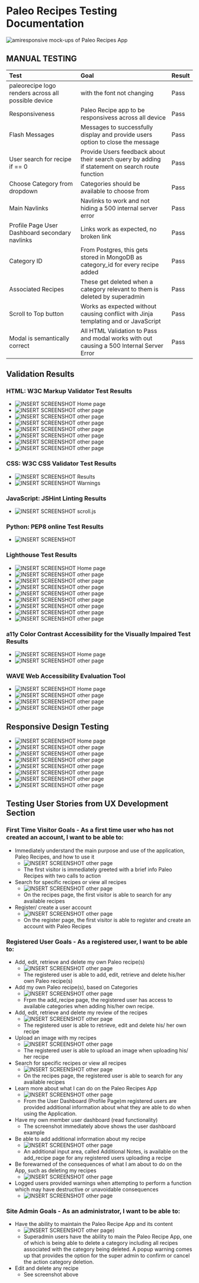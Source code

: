 # Paleo Recipes Testing Documentation

![amiresponsive mock-ups of Paleo Recipes App](documentation/testing/paleo-recipes.png)


## MANUAL TESTING
| Test| Goal | Result |
| :--- | :--- | :--- |
| paleorecipe logo renders across all possible device | with the font not changing | Pass |
| Responsiveness | Paleo Recipe app to be responsivess across all device | Pass |
| Flash Messages | Messages to successfully display and provide  users option to close the message | Pass |
| User search for recipe if == 0 | Provide Users feedback about their search query by adding if statement on search route function | Pass |
| Choose Category from dropdown | Categories should be available to choose from | Pass |
| Main Navlinks | Navlinks to work and not hiding a 500 internal server error | Pass |
| Profile Page User Dashboard secondary navlinks | Links work as expected, no broken link | Pass |
| Category ID | From Postgres, this gets stored in MongoDB as category_id for every recipe added | Pass |
| Associated Recipes | These get deleted when a category relevant to them is deleted by superadmin | Pass |
| Scroll to Top button | Works as expected without causing conflict with Jinja templating and or JavaScript | Pass |
| Modal is semantically correct | All HTML Validation to Pass and modal works with out causing a 500 Internal Server Error | Pass |


## Validation Results
### HTML: W3C Markup Validator Test Results
* ![INSERT SCREENSHOT Home page](/documentation/validation/nu-html-index.webp)
* ![INSERT SCREENSHOT other page](/documentation/validation/nu-html-recipes.webp)
* ![INSERT SCREENSHOT other page](/documentation/validation/nu-html-add-recipe.webp)
* ![INSERT SCREENSHOT other page](/documentation/validation/nu-html-categories.webp)
* ![INSERT SCREENSHOT other page](/documentation/validation/nu-html-register.webp)
* ![INSERT SCREENSHOT other page](/documentation/validation//nu-html-login.webp)
* ![INSERT SCREENSHOT other page](/documentation/validation/nu-html-about.webp)
* ![INSERT SCREENSHOT other page](/documentation/validation/nu-html-profile.webp)
### CSS: W3C CSS Validator Test Results
* ![INSERT SCREENSHOT Results](/documentation/validation/css-validation.webp)
* ![INSERT SCREENSHOT Warnings](/documentation/validation/css-warnings.webp)
### JavaScript: JSHint Linting Results
* ![INSERT SCREENSHOT scroll.js](/documentation/validation/jshint-validation.webp)
### Python: PEP8 online Test Results
* ![INSERT SCREENSHOT](/documentation/testing/pep8online.png)
### Lighthouse Test Results
* ![INSERT SCREENSHOT Home page](/documentation/testing/lighthouse-desktop-top.webp)
* ![INSERT SCREENSHOT other page](/documentation/testing/lighthouse-recipes.webp)
* ![INSERT SCREENSHOT other page](/documentation/testing/lighthouse-desktop-categories.webp)
* ![INSERT SCREENSHOT other page](/documentation/testing/lighthouse-add-recipe.webp)
* ![INSERT SCREENSHOT other page](/documentation/testing/lighthouse-profile.webp)
* ![INSERT SCREENSHOT other page](/documentation/testing/lighthouse-recipes.webp)
* ![INSERT SCREENSHOT other page](/documentation/testing/lighthouse-categories.webp)
* ![INSERT SCREENSHOT other page](/documentation/testing/lighthouse-recipes.webp)
* ![INSERT SCREENSHOT other page](/documentation/testing/lighthouse-recipes.webp)
### a11y Color Contrast Accessibility for the Visually Impaired Test Results
* ![INSERT SCREENSHOT Home page](/documentation/testing/a11y-color-contrast-index.png)
* ![INSERT SCREENSHOT other page](/documentation/testing/a11y-color-contrast-recipes.png)
### WAVE Web Accessibility Evaluation Tool
* ![INSERT SCREENSHOT Home page](/documentation/validation/homepage-web-accessibility-test-summary.png)
* ![INSERT SCREENSHOT other page](/documentation/validation/homepage-web-accessibility-test.png)
* ![INSERT SCREENSHOT other page](/documentation/validation/recipes-web-accessibility-test-summary.png)
* ![INSERT SCREENSHOT other page](/documentation/validation/search-recipes-web-accessibility-summary.png)

## Responsive Design Testing
* ![INSERT SCREENSHOT Home page](/documentation/testing/responsiveness-1.png)
* ![INSERT SCREENSHOT other page](/documentation/testing/responsiveness-2.png)
* ![INSERT SCREENSHOT other page](/documentation/testing/responsiveness-3.png)
* ![INSERT SCREENSHOT other page](/documentation/testing/responsiveness-4.png)
* ![INSERT SCREENSHOT other page](/documentation/testing/responsiveness-5.png)
* ![INSERT SCREENSHOT other page](/documentation/testing/responsiveness-6.png)
* ![INSERT SCREENSHOT other page](/documentation/testing/responsiveness-7.png)
* ![INSERT SCREENSHOT other page](/documentation/testing/responsiveness-8.png)

## Testing User Stories from UX Development Section
### First Time Visitor Goals - As a first time user who has not created an account, I want to be able to:
* Immediately understand the main purpose and use of the application, Paleo Recipes, and how to use it
    * ![INSERT SCREENSHOT other page](/documentation/user-stories/user-story-1.png)
    * The first visitor is immediately greeted with a brief info Paleo Recipes with two calls to action
* Search for specific recipes or view all recipes
    * ![INSERT SCREENSHOT other page](/documentation/user-stories/user-story-2.png)
    * On the recipes page, the first visitor is able to search for any available recipes
* Register/ create a user account
    * ![INSERT SCREENSHOT other page](/documentation/user-stories/user-story-3.png)
     * On the register page, the first visitor is able to register and create an account with Paleo Recipes

### Registered User Goals - As a registered user, I want to be able to:
* Add, edit, retrieve and delete my own Paleo recipe(s)
    * ![INSERT SCREENSHOT other page](/documentation/user-stories/user-story-4.png)
    * The registered user is able to add, edit, retrieve and delete his/her own Paleo recipe(s)
* Add my own Paleo recipe(s), based on Categories
    * ![INSERT SCREENSHOT other page](/documentation/user-stories/user-story-5.png)
    * Frpm the add_recipe page, the registered user has access to available categories when adding his/her own recipe.
* Add, edit, retrieve and delete my review of the recipes
    * ![INSERT SCREENSHOT other page](/documentation/user-stories/user-story-6.png)
    * The registered user is able to retrieve, edit and delete his/ her own recipe
* Upload an image with my recipes
    * ![INSERT SCREENSHOT other page](/documentation/user-stories/user-story-7.png)
    * The registered user is able to upload an image when uploading his/ her recipe
* Search for specific recipes or view all recipes
    * ![INSERT SCREENSHOT other page](/documentation/user-stories/user-story-2.png)
    * On the recipes page, the registered user is able to search for any available recipes
* Learn more about what I can do on the Paleo Recipes App
    * ![INSERT SCREENSHOT other page](/documentation/user-stories/user-story-8.png)
    * From the User Dashboard (Profile Page)m registered users are provided additional information about what they are able to do when using the Application.
* Have my own member user dashboard (read functionality)
    * The screenshot immediately above shows the user dashboard example
* Be able to add additional information about my recipe
    * ![INSERT SCREENSHOT other page](/documentation/user-stories/user-story-9.png)
    * An additional input area, called Additional Notes, is available on the add_recipe page for any registered users uploading a recipe
* Be forewarned of the consequences of what I am about to do on the App, such as deleting my recipes
    * ![INSERT SCREENSHOT other page](/documentation/user-stories/user-story-9.png)
* Logged users provided warnings when attempting to perform a function which may have destructive or unavoidable consequences
    * ![INSERT SCREENSHOT other page](/documentation/user-stories/user-story-10.png)

### Site Admin Goals - As an administrator, I want to be able to:
* Have the ability to maintain the Paleo Recipe App and its content
    * ![INSERT SCREENSHOT other page](/documentation/user-stories/user-story-11.png))
    * Superadmin users have the ability to main the Paleo Recipe App, one of which is being able to delete a category including all  recipes associated with the category being deleted. A popup warning comes up that provides the option for the super admin to confirm or cancel the action category deletion.
* Edit and delete any recipe
    * See screenshot above

